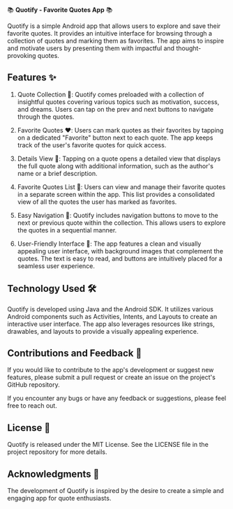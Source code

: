 📚 **Quotify - Favorite Quotes App** 📚

Quotify is a simple Android app that allows users to explore and save their favorite quotes. It provides an intuitive interface for browsing through a collection of quotes and marking them as favorites. The app aims to inspire and motivate users by presenting them with impactful and thought-provoking quotes.

## Features ✨

1. Quote Collection 📖: Quotify comes preloaded with a collection of insightful quotes covering various topics such as motivation, success, and dreams. Users can tap on the prev and next buttons to navigate through the quotes.

2. Favorite Quotes ❤️: Users can mark quotes as their favorites by tapping on a dedicated "Favorite" button next to each quote. The app keeps track of the user's favorite quotes for quick access.

3. Details View 📝: Tapping on a quote opens a detailed view that displays the full quote along with additional information, such as the author's name or a brief description.

4. Favorite Quotes List 📜: Users can view and manage their favorite quotes in a separate screen within the app. This list provides a consolidated view of all the quotes the user has marked as favorites.

5. Easy Navigation 🚀: Quotify includes navigation buttons to move to the next or previous quote within the collection. This allows users to explore the quotes in a sequential manner.

6. User-Friendly Interface 🎨: The app features a clean and visually appealing user interface, with background images that complement the quotes. The text is easy to read, and buttons are intuitively placed for a seamless user experience.

## Technology Used 🛠️

Quotify is developed using Java and the Android SDK. It utilizes various Android components such as Activities, Intents, and Layouts to create an interactive user interface. The app also leverages resources like strings, drawables, and layouts to provide a visually appealing experience.

## Contributions and Feedback 🤝

If you would like to contribute to the app's development or suggest new features, please submit a pull request or create an issue on the project's GitHub repository.

If you encounter any bugs or have any feedback or suggestions, please feel free to reach out.

## License 📜

Quotify is released under the MIT License. See the LICENSE file in the project repository for more details.

## Acknowledgments 🙏

The development of Quotify is inspired by the desire to create a simple and engaging app for quote enthusiasts.
